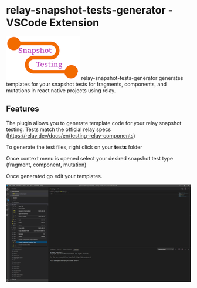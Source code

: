 # relay-snapshot-tests-generator - VSCode Extension
![this screenshot](/icon.png)
relay-snapshot-tests-generator generates templates for your snapshot tests for fragments, components, and mutations in react native projects using relay. 

## Features

The plugin allows you to generate template code for your relay snapshot testing.
Tests match the official relay specs (https://relay.dev/docs/en/testing-relay-components)

To generate the test files, right click on your __tests__ folder

Once context menu is opened select your desired snapshot test type (fragment, component, mutation)

Once generated go edit your templates.

![this screenshot](/screenshot.png)